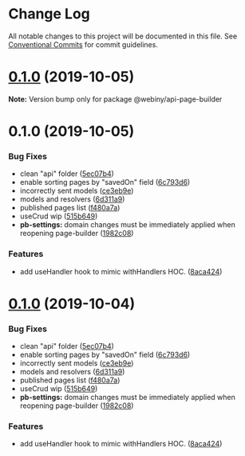 # Change Log

All notable changes to this project will be documented in this file.
See [Conventional Commits](https://conventionalcommits.org) for commit guidelines.

<a name="0.1.0"></a>
# [0.1.0](https://github.com/webiny/webiny-js/compare/@webiny/api-page-builder@0.1.0...@webiny/api-page-builder@0.1.0) (2019-10-05)

**Note:** Version bump only for package @webiny/api-page-builder





<a name="0.1.0"></a>
# 0.1.0 (2019-10-05)


### Bug Fixes

* clean "api" folder ([5ec07b4](https://github.com/webiny/webiny-js/commit/5ec07b4))
* enable sorting pages by "savedOn" field ([6c793d6](https://github.com/webiny/webiny-js/commit/6c793d6))
* incorrectly sent models ([ce3eb9e](https://github.com/webiny/webiny-js/commit/ce3eb9e))
* models and resolvers ([6d311a9](https://github.com/webiny/webiny-js/commit/6d311a9))
* published pages list ([f480a7a](https://github.com/webiny/webiny-js/commit/f480a7a))
* useCrud wip ([515b649](https://github.com/webiny/webiny-js/commit/515b649))
* **pb-settings:** domain changes must be immediately applied when reopening page-builder ([1982c08](https://github.com/webiny/webiny-js/commit/1982c08))


### Features

* add useHandler hook to mimic withHandlers HOC. ([8aca424](https://github.com/webiny/webiny-js/commit/8aca424))





<a name="0.1.0"></a>
# [0.1.0](https://github.com/webiny/webiny-js/compare/@webiny/api-page-builder@1.0.0-next.2...@webiny/api-page-builder@0.1.0) (2019-10-04)


### Bug Fixes

* clean "api" folder ([5ec07b4](https://github.com/webiny/webiny-js/commit/5ec07b4))
* enable sorting pages by "savedOn" field ([6c793d6](https://github.com/webiny/webiny-js/commit/6c793d6))
* incorrectly sent models ([ce3eb9e](https://github.com/webiny/webiny-js/commit/ce3eb9e))
* models and resolvers ([6d311a9](https://github.com/webiny/webiny-js/commit/6d311a9))
* published pages list ([f480a7a](https://github.com/webiny/webiny-js/commit/f480a7a))
* useCrud wip ([515b649](https://github.com/webiny/webiny-js/commit/515b649))
* **pb-settings:** domain changes must be immediately applied when reopening page-builder ([1982c08](https://github.com/webiny/webiny-js/commit/1982c08))


### Features

* add useHandler hook to mimic withHandlers HOC. ([8aca424](https://github.com/webiny/webiny-js/commit/8aca424))
